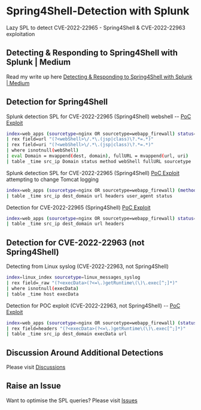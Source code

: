 # Spring4Shell-Detection with Splunk
Lazy SPL to detect CVE-2022-22965 - Spring4Shell & CVE-2022-22963 exploitation

## Detecting & Responding to Spring4Shell with Splunk | Medium

Read my write up here [Detecting & Responding to Spring4Shell with Splunk | Medium](https://subtlystoic.medium.com/detecting-and-responding-to-spring4shell-with-splunk-89ade99f35fb)

## Detection for Spring4Shell

Splunk detection SPL for CVE-2022-22965 (Spring4Shell) webshell -- [PoC Exploit](https://github.com/craig/SpringCore0day) 

```sh
index=web_apps (sourcetype=nginx OR sourcetype=webapp_firewall) status=200
| rex field=url "(?<webShell>\/.*\.(jsp|class)\?.*=.*)" 
| rex field=uri "(?<webShell>\/.*\.(jsp|class)\?.*=.*)"
| where isnotnull(webShell) 
| eval Domain = mvappend(dest, domain), fullURL = mvappend(url, uri)
| table _time src_ip Domain status method webShell fullURL sourcetype
```

Splunk detection SPL for CVE-2022-22965 (Spring4Shell) [PoC Exploit](https://github.com/craig/SpringCore0day) attempting to change Tomcat logging
```sh
index=web_apps (sourcetype=nginx OR sourcetype=webapp_firewall) (method=POST OR method=GET) url="*?class.module.classloader.resources.context.parent.pipeline.first.pattern=*"
| table _time src_ip dest_domain url headers user_agent status
```

Detection for CVE-2022-22965 (Spring4Shell) [PoC Exploit](https://github.com/craig/SpringCore0day)
```sh
index=web_apps (sourcetype=nginx OR sourcetype=webapp_firewall) status=200 (method=POST OR method=GET) (url=*.jsp* OR url=*.class*)
| table _time src_ip dest_domain url headers
```
## Detection for CVE-2022-22963 (not Spring4Shell)

Detecting from Linux syslog (CVE-2022-22963, not Spring4Shell)
```sh
index=linux_index sourcetype=linux_messages_syslog 
| rex field=_raw "(?<execData>(?<=\.)getRuntime\(\)\.exec[^;]*)"
| where isnotnull(execData)
| table _time host execData
```

Detection for POC exploit (CVE-2022-22963, not Spring4Shell) -- [PoC Exploit](https://github.com/dinosn/CVE-2022-22963)  
```sh
index=web_apps (sourcetype=nginx OR sourcetype=webapp_firewall) (status=200 OR status=500) method=POST url="/functionRouter" // Better not to specify URL as anyone can change this
| rex field=headers "(?<execData>(?<=\.)getRuntime\(\)\.exec[^;]*)"
| table _time src_ip dest_domain execData url
```
## Discussion Around Additional Detections

Please visit [Discussions](https://github.com/west-wind/Spring4Shell-Detection/discussions/new) 

## Raise an Issue

Want to optimise the SPL queries? Please visit [Issues](https://github.com/west-wind/Spring4Shell-Detection/issues/new)
